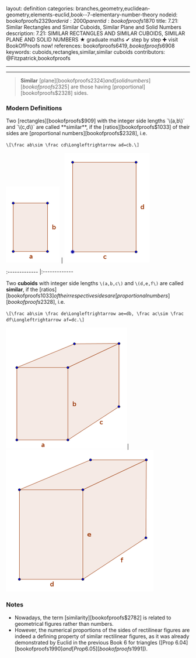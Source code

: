 layout: definition
categories: branches,geometry,euclidean-geometry,elements-euclid,book--7-elementary-number-theory
nodeid: bookofproofs$2329
orderid: 2000
parentid: bookofproofs$1870
title: 7.21: Similar Rectangles and Similar Cuboids, Similar Plane and Solid Numbers
description: 7.21: SIMILAR RECTANGLES AND SIMILAR CUBOIDS, SIMILAR PLANE AND SOLID NUMBERS &#9733; graduate maths &#10004; step by step &#10010; visit BookOfProofs now!
references: bookofproofs$6419,bookofproofs$6908
keywords: cuboids,rectangles,similar,similar cuboids
contributors: @Fitzpatrick,bookofproofs


---


---



> **Similar** [plane][bookofproofs$2324] and [solid numbers][bookofproofs$2325] are those having [proportional][bookofproofs$2328] sides.


### Modern Definitions 

Two [rectangles][bookofproofs$909] with the integer side lengths `\(a,b\)` and `\(c,d\)` are called **similar**, if the [ratios][bookofproofs$1033] of their sides are [proportional numbers][bookofproofs$2328], i.e. 

`\[\frac ab\sim \frac cd\Longleftrightarrow ad=cb.\]`



![rectangle](https://github.com/bookofproofs/bookofproofs.github.io/blob/main/_sources/_assets/images/examples/rectangle.png?raw=true) | ![rectangle1](https://github.com/bookofproofs/bookofproofs.github.io/blob/main/_sources/_assets/images/examples/rectangle1.png?raw=true)

:------------- |:-------------

Two **cuboids** with integer side lengths `\(a,b,c\)` and `\(d,e,f\)` are called **similar**, if the [ratios][bookofproofs$1033] of their respective sides are [proportional numbers][bookofproofs$2328], i.e. 

`\[\frac ab\sim \frac de\Longleftrightarrow ae=db,
\frac ac\sim \frac df\Longleftrightarrow af=dc.\]`

 
![cuboid](https://github.com/bookofproofs/bookofproofs.github.io/blob/main/_sources/_assets/images/examples/cuboid.png?raw=true)| ![cuboid2](https://github.com/bookofproofs/bookofproofs.github.io/blob/main/_sources/_assets/images/examples/cuboid2.png?raw=true)


### Notes

* Nowadays, the term [similarity][bookofproofs$2782] is related to geometrical figures rather than numbers. 
* However, the numerical proportions of the sides of rectilinear figures are indeed a defining property of similar rectilinear figures, as it was already demonstrated by Euclid in the previous Book 6 for triangles ([Prop 6.04][bookofproofs$1990] and [Prop 6.05][bookofproofs$1991]).
